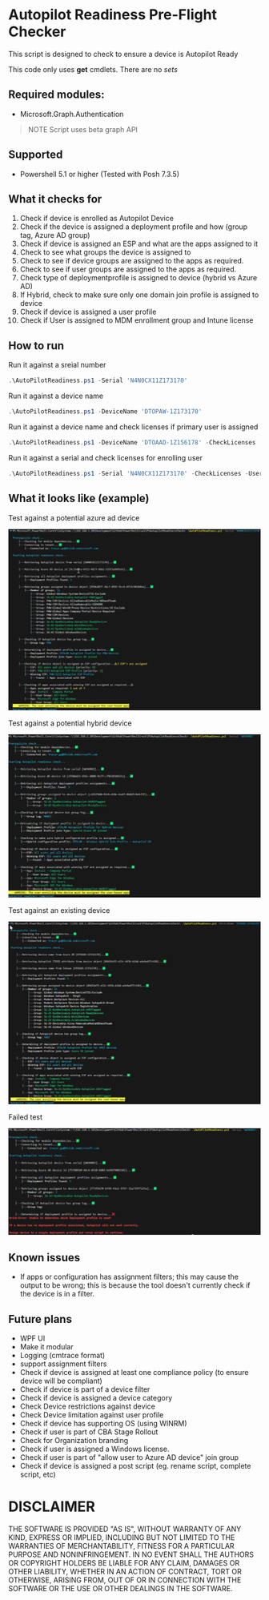 # Autopilot Readiness Pre-Flight Checker

This script is designed to check to ensure a device is Autopilot Ready

This code only uses **get** cmdlets. There are no _sets_

## Required modules:

- Microsoft.Graph.Authentication

> NOTE Script uses beta graph API

## Supported

- Powershell 5.1 or higher (Tested with Posh 7.3.5)

## What it checks for

1. Check if device is enrolled as Autopilot Device
1. Check if the device is assigned a deployment profile and how (group tag, Azure AD group)
1. Check if device is assigned an ESP and what are the apps assigned to it
1. Check to see what groups the device is assigned to
1. Check to see if device groups are assigned to the apps as required.
1. Check to see if user groups are assigned to the apps as required.
1. Check type of deploymentprofile is assigned to device (hybrid vs Azure AD)
1. If Hybrid, check to make sure only one domain join profile is assigned to device
1. Check if device is assigned a user profile
1. Check if User is assigned to MDM enrollment group and Intune license

## How to run
Run it against a sreial number
```powershell
.\AutoPilotReadiness.ps1 -Serial 'N4N0CX11Z173170'
```
Run it against a device name
```powershell
.\AutoPilotReadiness.ps1 -DeviceName 'DTOPAW-1Z173170'
```

Run it against a device name and check licenses if primary user is assigned
```powershell
.\AutoPilotReadiness.ps1 -DeviceName 'DTOAAD-1Z156178' -CheckLicenses

```
Run it against a serial and check licenses for enrolling user
```powershell
.\AutoPilotReadiness.ps1 -Serial 'N4N0CX11Z173170' -CheckLicenses -UserPrincipalName 'tracyr@contoso.com'
```

## What it looks like (example)

Test against a potential azure ad device

![Azure AD](.images/azureadcheck.png)

Test against a potential hybrid device

![Hybrid](.images/hybridcheck.png)

Test against an existing device

![Hybrid](.images/existingdevice.png)

Failed test

![Azure AD](.images/depprofile_error.png)

## Known issues

- If apps or configuration has assignment filters; this may cause the output to be wrong; this is because the tool doesn't currently check if the device is in a filter.

## Future plans

- WPF UI
- Make it modular
- Logging (cmtrace format)
- support assignment filters
- Check if device is assigned at least one compliance policy (to ensure device will be compliant)
- Check if device is part of a device filter
- Check if device is assigned a device category
- Check Device restrictions against device
- Check Device limitation against user profile
- Check if device has supporting OS (using WINRM)
- Check if user is part of CBA Stage Rollout
- Check for Organization branding
- Check if user is assigned a Windows license. 
- Check if user is part of "allow user to Azure AD device" join group
- Check if device is assigned a post script (eg. rename script, complete script, etc)
            
# DISCLAIMER

THE SOFTWARE IS PROVIDED "AS IS", WITHOUT WARRANTY OF ANY KIND, EXPRESS
OR IMPLIED, INCLUDING BUT NOT LIMITED TO THE WARRANTIES OF MERCHANTABILITY,
FITNESS FOR A PARTICULAR PURPOSE AND NONINFRINGEMENT. IN NO EVENT SHALL THE
AUTHORS OR COPYRIGHT HOLDERS BE LIABLE FOR ANY CLAIM, DAMAGES OR OTHER
LIABILITY, WHETHER IN AN ACTION OF CONTRACT, TORT OR OTHERWISE, ARISING
FROM, OUT OF OR IN CONNECTION WITH THE SOFTWARE OR THE USE OR OTHER
DEALINGS IN THE SOFTWARE.
